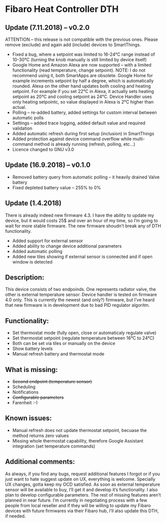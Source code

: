 # Fibaro Heat Controller DTH

## Update (7.11.2018) – v0.2.0

ATTENTION – this release is not compatible with the previous ones. Please remove (exclude) and again add (include) devices to SmartThings.

* Fixed a bug, where a setpoint was limited to 16-24°C range instead of 10-30°C (turning the knob manually is still limited by device itself)
* Google Home and Amazon Alexa are now supported – with a limited functionality (read temperature, change setpoint). NOTE: I do not recommend using it, both SmartApps are obsolete. Google Home for example increments setpoint by half  a degree, which is automatically rounded. Alexa on the other hand updates both cooling and heating setpoint. For example if you set 22°C in Alexa, it actually sets heating setpoint as 20°C and cooling setpoint as 24°C. Device Handler uses only heating setpointc, so value displayed in Alexa is 2°C higher than actual. 
* Polling – re-added battery, added settings for custom interval between automatic polls
* Settings – added trace logging, added default value and required validation
* Added automatic refresh during first setup (inclusion) in SmartThings
* Added protection against device command overflow while multi-command method is already running (refresh, polling, etc...)
* Licence changed to GNU v3.0 

## Update (16.9.2018) – v0.1.0 

* Removed battery query from automatic polling – it heavily drained Valve battery
* Fixed depleted battery value – 255% to 0%

## Update (1.4.2018)

There is already indeed new firmware 4.3. I have the ability to update my device, but it would costs 25$ and over an hour of my time, so I’m going to wait for more stable firmware. The new firmware shoudn’t break any of DTH functionality.

* Added support for external sensor
* Added ability to change device additional parameters
* Added automatic polling
* Added new tiles showing if external sensor is connected and if open window is detected

## Description:

This device consists of two endpoinds. One represents radiator valve, the other is external temperature sensor. Device handler is tested on firmware 4.0 only. This is currently the newest (and only?) firmware, but I’ve heard that new firmware is in development due to bad PID regulator algoritm.

## Functionality:

* Set thermostat mode (fully open, close or automaticaly regulate valve)
* Set thermostat setpoint (regulate temperature between 16°C to 24°C)
* Both can be set via tiles or manually on the device
* Show battery levels
* Manual refresh battery and thermostat mode

## What is missing:

* <s>Second endpoint (temperature sensor)</s>
* Scheduling
* Notifications
* <s>Configurable parameters</s>
* Farenheit :-)

## Known issues:

* Manual refresh does not update thermostat setpoint, becuase the method returns zero values
* Missing whole thermostat capability, therefore Google Assistant integration (set temperature commands)

## Additional comments:
As always, if you find any bugs, request additional features I forgot or if you just want to hate suggest update on UX, everything is welcome. Specially UX changes, gotta keep my OCD satisfied. As soon as external temperature sensor will be available to buy, I’ll get it and develop it’s functionality. I also plan to develop configurable parameters. The rest of missing features aren’t planned in near future. I’m currently in negotiating process with a few people from local reseller and if they will be willing to update my Fibaro devices with future firmwares via their Fibaro hub, I’ll also update this DTH, if needed.

